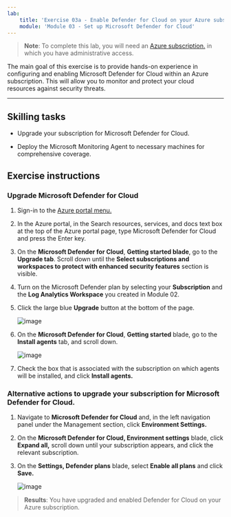 ```yaml
---
lab:
    title: 'Exercise 03a - Enable Defender for Cloud on your Azure subscription'
    module: 'Module 03 - Set up Microsoft Defender for Cloud'
---
```



>**Note**: To complete this lab, you will need an [Azure subscription.](https://azure.microsoft.com/en-us/free/?azure-portal=true) in which you have administrative access. 


The main goal of this exercise is to provide hands-on experience in configuring and enabling Microsoft Defender for Cloud within an Azure subscription. This will allow you to monitor and protect your cloud resources against security threats. 

---

## Skilling tasks

- Upgrade your subscription for Microsoft Defender for Cloud.
  
- Deploy the Microsoft Monitoring Agent to necessary machines for comprehensive coverage.

## Exercise instructions

### Upgrade Microsoft Defender for Cloud

1. Sign-in to the [Azure portal menu.](https://portal.azure.com/)

2. In the Azure portal, in the Search resources, services, and docs text box at the top of the Azure portal page, type Microsoft Defender for Cloud and press the Enter key.

3. On the **Microsoft Defender for Cloud**, **Getting started blade**, go to the **Upgrade tab**. Scroll down until the **Select subscriptions and workspaces to protect with enhanced security features** section is visible.

4. Turn on the Microsoft Defender plan by selecting your **Subscription** and the **Log Analytics Workspace** you created in Module 02.

5. Click the large blue **Upgrade** button at the bottom of the page.
   
    ![image](https://github.com/MicrosoftLearning/Secure-Azure-services-and-workloads-with-Microsoft-Cloud-Security-Benchmark/assets/91347931/256bd584-b04f-4d5b-81a7-c83dd1af3b4f)
   
6. On the **Microsoft Defender for Cloud**, **Getting started** blade, go to the **Install agents** tab, and scroll down.

    ![image](https://github.com/MicrosoftLearning/Secure-Azure-services-and-workloads-with-Microsoft-Cloud-Security-Benchmark/assets/91347931/8120ec8f-23dc-4636-bc45-b415c7894b8c)

7. Check the box that is associated with the subscription on which agents will be installed, and click **Install agents.**

### Alternative actions to upgrade your subscription for Microsoft Defender for Cloud.

1. Navigate to **Microsoft Defender for Cloud** and, in the left navigation panel under the Management section, click **Environment Settings.**
   
2. On the **Microsoft Defender for Cloud, Environment settings** blade, click **Expand all,** scroll down until your subscription appears, and click the relevant subscription.

3. On the **Settings, Defender plans** blade, select **Enable all plans** and click **Save.**

   ![image](https://github.com/MicrosoftLearning/Secure-Azure-services-and-workloads-with-Microsoft-Defender-for-Cloud-regulatory-compliance-controls/assets/91347931/4b684851-98ae-4720-a3e3-afa99aab8c43)




   

   
> **Results**: You have upgraded and enabled Defender for Cloud on your Azure subscription.
